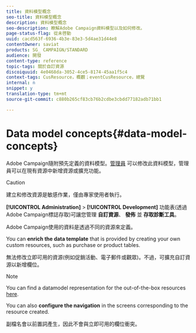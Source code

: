 ```yaml
---
title: 資料模型概念
seo-title: 資料模型概念
description: 資料模型概念
seo-description: 瞭解Adobe Campaign資料模型以及如何修改。
page-status-flag: 從未啓動
uuid: cacd563f-6936-4b3e-83e3-5d4ae31d44e8
contentOwner: saviat
products: SG_ CAMPAIGN/STANDARD
audience: 開發
content-type: reference
topic-tags: 關於自訂資源
discoiquuid: 4e0468da-3052-4ce5-8174-45aa1f5c4
context-tags: CusResource，概觀；eventCusResource，總覽
internal: n
snippet: y
translation-type: tm+mt
source-git-commit: c880b265cf83cb76b2cdbe3cbdd77182adb71bb1

---
```



# Data model concepts{#data-model-concepts}

Adobe Campaign隨附預先定義的資料模型。[管理員](../../administration/using/types-of-users.md#functional-administrators) 可以修改此資料模型，管理員可以在現有資源中新增資源或擴充功能。

>[!CAUTION]
>
>建立和修改資源是敏感作業，僅由專家使用者執行。

**[!UICONTROL Administration]** &gt; **[!UICONTROL Development]** 功能表(透過Adobe Campaign標誌存取)可讓您管理 **自訂資源**、 **發佈** 並 **存取診斷工具**。

Adobe Campaign使用的資料是透過不同的資源來定義。

You can **enrich the data template** that is provided by creating your own custom resources, such as purchase or product tables.

無法修改立即可用的資源(例如促銷活動、電子郵件或觀眾)。不過，可擴充自訂資源以新增欄位。

>[!NOTE]
>
>You can find a datamodel representation for the out-of-the-box resources [here](https://docs.campaign.adobe.com/doc/standard/en/datamodel/datamodel.html).

You can also **configure the navigation** in the screens corresponding to the resource created.

副檔名會以前置詞產生，因此不會與立即可用的欄位衝突。

